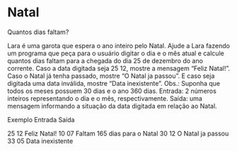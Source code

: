 # Natal
Quantos dias faltam?

Lara é uma garota que espera o ano inteiro pelo Natal.
Ajude a Lara fazendo um programa que peça para o usuário digitar o dia e o mês atual e calcule
quantos dias faltam para a chegada do dia 25 de dezembro do ano corrente. Caso a data digitada
seja 25 12, mostre a mensagem “Feliz Natal!”. Caso o Natal já tenha passado, mostre “O Natal ja
passou”. E caso seja digitada uma data inválida, mostre “Data inexistente”. Obs.: Suponha que
todos os meses possuem 30 dias e o ano 360 dias.
Entrada: 2 números inteiros representando o dia e o mês, respectivamente.
Saída: uma mensagem informando a situação da data digitada em relação ao Natal.

Exemplo
Entrada Saída

25 12 Feliz Natal!
10 07 Faltam 165 dias para o Natal
30 12 O Natal ja passou
33 05 Data inexistente

